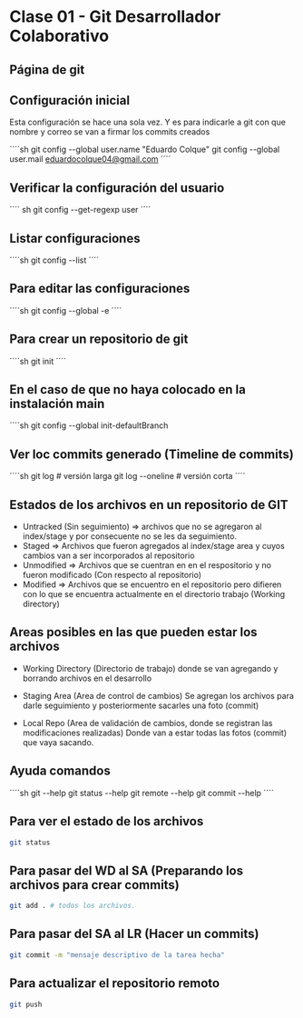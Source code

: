 # Clase 01 - Git Desarrollador Colaborativo

## Página de git


## Configuración inicial
Esta configuración se hace una sola vez. Y es para indicarle a git con que nombre y correo se van a firmar los commits creados

´´´´sh
git config --global user.name "Eduardo Colque"
git config --global user.mail eduardocolque04@gmail.com
´´´´

## Verificar la configuración del usuario
´´´´ sh
git config --get-regexp user 
´´´´

## Listar configuraciones
´´´´sh
git config --list
´´´´

## Para editar las configuraciones
´´´´sh
git config --global -e
´´´´

## Para crear un repositorio de git
´´´´sh
git init
´´´´

## En el caso de que no haya colocado en la instalación main
´´´´sh
git config --global init-defaultBranch

## Ver loc commits generado (Timeline de commits)
´´´´sh
git log # versión larga
git log --oneline # versión corta
´´´´

## Estados de los archivos en un repositorio de GIT

* Untracked (Sin seguimiento) => archivos que no se agregaron al index/stage y por consecuente no se les da seguimiento.
* Staged => Archivos que fueron agregados al index/stage area y cuyos cambios van a ser incorporados al repositorio
* Unmodified => Archivos que se cuentran en en el respositorio y no fueron modificado (Con respecto al repositorio)
* Modified => Archivos que se encuentro en el repositorio pero difieren con lo que se encuentra actualmente en el directorio trabajo (Working directory)

## Areas posibles en las que pueden estar los archivos

* Working Directory (Directorio de trabajo) donde se van agregando y borrando archivos en el desarrollo

* Staging Area (Area de control de cambios) Se agregan los archivos para darle seguimiento y posteriormente sacarles una foto (commit)

* Local Repo (Area de validación de cambios, donde se registran las modificaciones realizadas) Donde van a estar todas las fotos (commit) que vaya sacando.


## Ayuda comandos
´´´´sh
git <comando> --help
git status --help
git remote --help
git commit --help
´´´´

## Para ver el estado de los archivos
```sh
git status
```

## Para pasar del WD al SA (Preparando los archivos para crear commits)
```sh
git add . # todos los archivos.
```

## Para pasar del SA al LR (Hacer un commits)
```sh
git commit -m "mensaje descriptivo de la tarea hecha" 
```

## Para actualizar el repositorio remoto
```sh
git push
```  